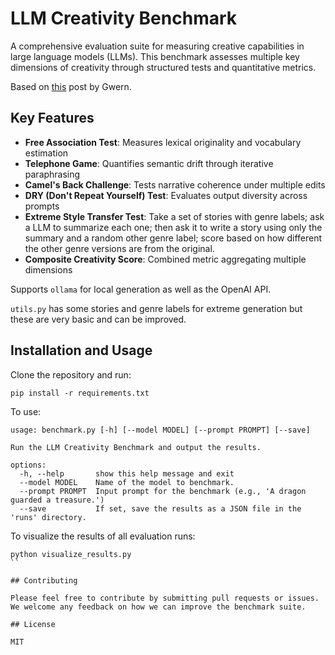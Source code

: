 # LLM Creativity Benchmark
A comprehensive evaluation suite for measuring creative capabilities in large language models (LLMs). This benchmark assesses multiple key dimensions of creativity through structured tests and quantitative metrics.

Based on [this](https://gwern.net/creative-benchmark) post by Gwern.

## Key Features
- **Free Association Test**: Measures lexical originality and vocabulary estimation
- **Telephone Game**: Quantifies semantic drift through iterative paraphrasing
- **Camel's Back Challenge**: Tests narrative coherence under multiple edits
- **DRY (Don't Repeat Yourself) Test**: Evaluates output diversity across prompts
- **Extreme Style Transfer Test**: Take a set of stories with genre labels; ask a LLM to summarize each one; then ask it to write a story using only the summary and a random other genre label; score based on how different the other genre versions are from the original. 
- **Composite Creativity Score**: Combined metric aggregating multiple dimensions

Supports `ollama` for local generation as well as the OpenAI API.

`utils.py` has some stories and genre labels for extreme generation but these are very basic and can be improved.

## Installation and Usage

Clone the repository and run:

```
pip install -r requirements.txt
```

To use:

```
usage: benchmark.py [-h] [--model MODEL] [--prompt PROMPT] [--save]

Run the LLM Creativity Benchmark and output the results.

options:
  -h, --help       show this help message and exit
  --model MODEL    Name of the model to benchmark.
  --prompt PROMPT  Input prompt for the benchmark (e.g., 'A dragon guarded a treasure.')
  --save           If set, save the results as a JSON file in the 'runs' directory.
```

To visualize the results of all evaluation runs:

```
python visualize_results.py
``

## Contributing

Please feel free to contribute by submitting pull requests or issues. We welcome any feedback on how we can improve the benchmark suite.

## License

MIT